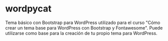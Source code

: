 # wordpycat
Tema básico con Bootstrap para WordPress utilizado para el curso "Cómo crear un tema base para WordPress con Bootstrap y Fontawesome".
Puede utilizarse como base para la creación de tu propio tema para WordPress.
